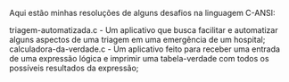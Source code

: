 Aqui estão minhas resoluções de alguns desafios na linguagem C-ANSI:

triagem-automatizada.c - Um aplicativo que busca facilitar e automatizar alguns aspectos de uma triagem em uma emergência de um hospital;
calculadora-da-verdade.c - Um aplicativo feito para receber uma entrada de uma expressão lógica e imprimir uma tabela-verdade com todos os possíveis resultados da expressão;
